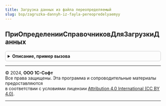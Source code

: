 ```yaml
---
title: Загрузка данных из файла переопределяемый
slug: bsp/zagruzka-dannyh-iz-fayla-pereopredelyaemyy
---
```



## ПриОпределенииСправочниковДляЗагрузкиДанных
<details style="margin: 1em 0; padding: 0.5em; border: 1px solid #ccc; border-radius: 6px;">

<summary style="font-weight: bold; cursor: pointer;">Описание, пример вызова</summary>

```bsl

// Определяет список справочников, доступных для загрузки с помощью подсистемы "Загрузка данных из файла".
// Если справочник нужно исключить из списка загружаемых, то его следует удалить из таблицы.
//
// Параметры:
//  ЗагружаемыеСправочники - ТаблицаЗначений - список справочников, в которые возможна загрузка данных:
//      * ПолноеИмя          - Строка - полное имя справочника (как в метаданных).
//      * Представление      - Строка - представление справочника в списке выбора.
//      * ПрикладнаяЗагрузка - Булево - если Истина, значит справочник использует собственный алгоритм загрузки и
//                                      в модуле менеджера справочника определены функции.
//
// Пример:
//
//  // Собственный алгоритм загрузки в справочник Номенклатуры.
//	Сведения = ЗагружаемыеСправочники.Добавить();
//	Сведения.ПолноеИмя          = Метаданные.Справочники.Номенклатура.ПолноеИмя();
//	Сведения.Представление      = Метаданные.Справочники.Номенклатура.Представление();
//	Сведения.ПрикладнаяЗагрузка = Истина;
//
//  //Загрузка в классификатор валюты запрещена.
//  СтрокаТаблицы = ЗагружаемыеСправочники.Найти(Метаданные.Справочники.Валюты.ПолноеИмя(), "ПолноеИмя");
//  Если СтрокаТаблицы <> Неопределено Тогда
//    ЗагружаемыеСправочники.Удалить(СтрокаТаблицы);
//  КонецЕсли;
//
Процедура ПриОпределенииСправочниковДляЗагрузкиДанных(ЗагружаемыеСправочники) Экспорт
```

Пример вызова
```bsl
ЗагрузкаДанныхИзФайлаПереопределяемый.ПриОпределенииСправочниковДляЗагрузкиДанных(ЗагружаемыеСправочники) 
```
</details>

---

© 2024, **ООО 1С-Софт**  
Все права защищены. Эта программа и сопроводительные материалы предоставляются  
в соответствии с условиями лицензии [Attribution 4.0 International (CC BY 4.0)](https://creativecommons.org/licenses/by/4.0/legalcode).

---
